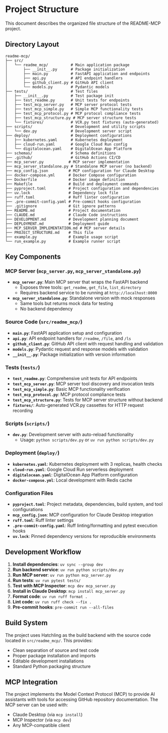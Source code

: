 # Project Structure

This document describes the organized file structure of the README-MCP project.

## Directory Layout

```
readme-mcp/
├── src/
│   └── readme_mcp/          # Main application package
│       ├── __init__.py      # Package initialization
│       ├── main.py          # FastAPI application and endpoints
│       ├── api.py           # API endpoint handlers
│       ├── github_client.py # GitHub API client
│       └── models.py        # Pydantic models
├── tests/                   # Test files
│   ├── __init__.py          # Test package init
│   ├── test_readme.py       # Unit tests for endpoints
│   ├── test_mcp_server.py   # MCP server protocol tests
│   ├── test_mcp_simple.py   # Simple MCP functionality tests
│   ├── test_mcp_protocol.py # MCP protocol compliance tests
│   ├── test_mcp_structure.py # MCP server structure tests
│   └── fixtures/            # VCR.py test fixtures (auto-generated)
├── scripts/                 # Development and utility scripts
│   └── dev.py               # Development server script
├── deploy/                  # Deployment configurations
│   ├── kubernetes.yaml      # Kubernetes deployment
│   ├── cloud-run.yaml       # Google Cloud Run config
│   └── digitalocean.yaml    # DigitalOcean App Platform
├── schemas/                 # Schema definitions
├── .github/                 # GitHub Actions CI/CD
├── mcp_server.py           # MCP server implementation
├── mcp_server_standalone.py # Standalone MCP server (no backend)
├── mcp_config.json         # MCP configuration for Claude Desktop
├── docker-compose.yml      # Docker Compose configuration
├── Dockerfile              # Docker image definition
├── Makefile                # Build and deployment commands
├── pyproject.toml          # Project configuration and dependencies
├── uv.lock                 # Dependency lock file
├── ruff.toml               # Ruff linter configuration
├── .pre-commit-config.yaml # Pre-commit hooks configuration
├── .gitignore              # Git ignore patterns
├── README.md               # Project documentation
├── CLAUDE.md               # Claude Code instructions
├── DEVELOPMENT.md          # Development planning document
├── DEPLOYMENT.md           # Deployment guide
├── MCP_SERVER_IMPLEMENTATION.md # MCP server details
├── PROJECT_STRUCTURE.md    # This file
├── example.py              # Example usage script
└── run_example.py          # Example runner script
```

## Key Components

### MCP Server (`mcp_server.py`, `mcp_server_standalone.py`)
- **`mcp_server.py`**: Main MCP server that wraps the FastAPI backend
  - Exposes three tools: `get_readme`, `get_file`, `list_directory`
  - Requires backend service to be running at `http://localhost:8000`
- **`mcp_server_standalone.py`**: Standalone version with mock responses
  - Same tools but returns mock data for testing
  - No backend dependency

### Source Code (`src/readme_mcp/`)
- **`main.py`**: FastAPI application setup and configuration
- **`api.py`**: API endpoint handlers for `/readme`, `/file`, and `/ls`
- **`github_client.py`**: GitHub API client with request handling and validation
- **`models.py`**: Pydantic request and response models with validation
- **`__init__.py`**: Package initialization with version information

### Tests (`tests/`)
- **`test_readme.py`**: Comprehensive unit tests for API endpoints
- **`test_mcp_server.py`**: MCP server tool discovery and invocation tests
- **`test_mcp_simple.py`**: Basic MCP functionality verification
- **`test_mcp_protocol.py`**: MCP protocol compliance tests
- **`test_mcp_structure.py`**: Tests for MCP server structure without backend
- **`fixtures/`**: Auto-generated VCR.py cassettes for HTTP request recording

### Scripts (`scripts/`)
- **`dev.py`**: Development server with auto-reload functionality
  - Usage: `python scripts/dev.py` or `uv run python scripts/dev.py`

### Deployment (`deploy/`)
- **`kubernetes.yaml`**: Kubernetes deployment with 3 replicas, health checks
- **`cloud-run.yaml`**: Google Cloud Run serverless deployment
- **`digitalocean.yaml`**: DigitalOcean App Platform configuration
- **`docker-compose.yml`**: Local development with Redis cache

### Configuration Files
- **`pyproject.toml`**: Project metadata, dependencies, build system, and tool configurations
- **`mcp_config.json`**: MCP configuration for Claude Desktop integration
- **`ruff.toml`**: Ruff linter settings
- **`.pre-commit-config.yaml`**: Ruff linting/formatting and pytest execution hooks
- **`uv.lock`**: Pinned dependency versions for reproducible environments

## Development Workflow

1. **Install dependencies**: `uv sync --group dev`
2. **Run backend service**: `uv run python scripts/dev.py`
3. **Run MCP server**: `uv run python mcp_server.py`
4. **Run tests**: `uv run pytest tests/`
5. **Test with MCP Inspector**: `mcp dev mcp_server.py`
6. **Install in Claude Desktop**: `mcp install mcp_server.py`
7. **Format code**: `uv run ruff format .`
8. **Lint code**: `uv run ruff check --fix .`
9. **Pre-commit hooks**: `pre-commit run --all-files`

## Build System

The project uses Hatchling as the build backend with the source code located in `src/readme_mcp/`. This provides:
- Clean separation of source and test code
- Proper package installation and imports
- Editable development installations
- Standard Python packaging structure

## MCP Integration

The project implements the Model Context Protocol (MCP) to provide AI assistants with tools for accessing GitHub repository documentation. The MCP server can be used with:
- Claude Desktop (via `mcp install`)
- MCP Inspector (via `mcp dev`)
- Any MCP-compatible client
